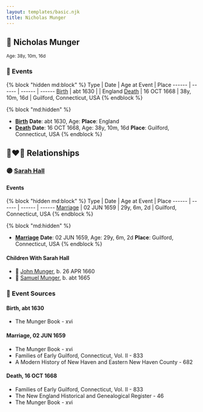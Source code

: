 ```yaml
---
layout: templates/basic.njk
title: Nicholas Munger
---
```

## 🔵 Nicholas Munger
<small>Age: 38y, 10m, 16d</small>

### 📆 Events

{% block "hidden md:block" %}
Type | Date | Age at Event | Place
------ | ------ | ------ | ------
[Birth](#event-event-2) | abt 1630 |  | England
[Death](#event-event-3) | 16 OCT 1668 | 38y, 10m, 16d | Guilford, Connecticut, USA
{% endblock %}

{% block "md:hidden" %}
- **[Birth](#event-event-2)**
**Date**: abt 1630, Age:
**Place**: England
- **[Death](#event-event-3)**
**Date**: 16 OCT 1668, Age: 38y, 10m, 16d
**Place**: Guilford, Connecticut, USA
{% endblock %}

## 👩‍❤️‍👨 Relationships

### 🟣 [Sarah Hall](/people/4/42804920)

#### Events

{% block "hidden md:block" %}
Type | Date | Age at Event | Place
------ | ------ | ------ | ------
[Marriage](#event-family-0-event-0) | 02 JUN 1659 | 29y, 6m, 2d | Guilford, Connecticut, USA
{% endblock %}

{% block "md:hidden" %}
- **[Marriage](#event-family-0-event-0)**
**Date**: 02 JUN 1659, Age: 29y, 6m, 2d
**Place**: Guilford, Connecticut, USA
{% endblock %}

#### Children With Sarah Hall
* 🔵 [John Munger](/people/5/5748706), b. 26 APR 1660
* 🔵 [Samuel Munger](/people/5/57362828), b. abt 1665
### 📰 Event Sources

#### <a id="event-event-2"></a> Birth, abt 1630
* The Munger Book  - xvi

#### <a id="event-family-0-event-0"></a> Marriage, 02 JUN 1659
* The Munger Book  - xvi
* Families of Early Guilford, Connecticut, Vol. II  - 833
* A Modern History of New Haven and Eastern New Haven County  - 682
#### <a id="event-event-3"></a> Death, 16 OCT 1668
* Families of Early Guilford, Connecticut, Vol. II  - 833
* The New England Historical and Genealogical Register  - 46
* The Munger Book  - xvi
